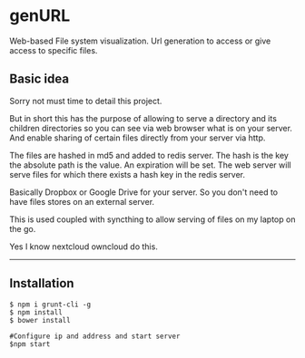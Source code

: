 # genURL
Web-based File system visualization. Url generation to access or give access to specific files.


## Basic idea

Sorry not must time to detail this project. 

But in short this has the purpose of allowing to serve a directory and its children directories so you can see via web browser what is on your server. And enable sharing of certain files directly from your server via http.

The files are hashed in md5 and added to redis server.
The hash is the key the absolute path is the value. An expiration will be set.
The web server will serve files for which there exists a hash key in the redis server.

Basically Dropbox or Google Drive for your server. So you don't need to have files stores on an external server.

This is used coupled with syncthing to allow serving of files on my laptop on the go.

Yes I know nextcloud owncloud do this.


--------

## Installation 

```shell
$ npm i grunt-cli -g
$ npm install
$ bower install

#Configure ip and address and start server
$npm start
```


